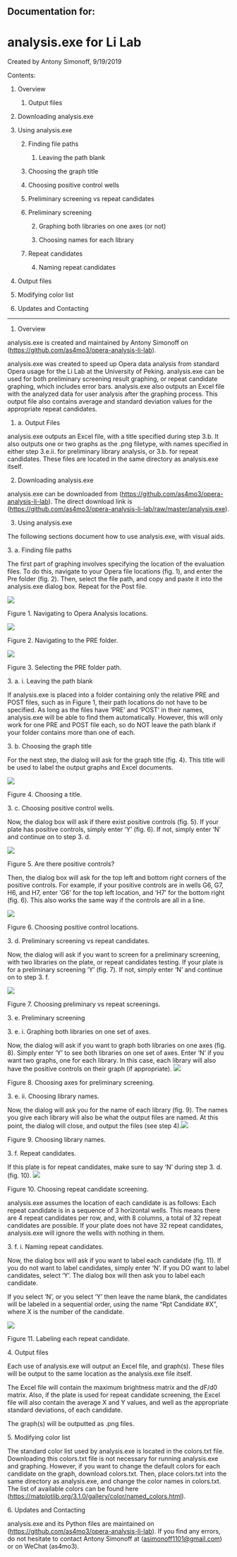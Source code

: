 ## Documentation for:

# analysis.exe for Li Lab

Created by Antony Simonoff, 9/19/2019

Contents:

1.  Overview
    
    1.  Output files

2.  Downloading analysis.exe

3.  Using analysis.exe
    
    2.  Finding file paths
        
        1.  Leaving the path blank
    
    3.  Choosing the graph title
    
    4.  Choosing positive control wells
    
    5.  Preliminary screening vs repeat candidates
    
    6.  Preliminary screening
        
        2.  Graphing both libraries on one axes (or not)
        
        3.  Choosing names for each library
    
    7.  Repeat candidates
        
        4.  Naming repeat candidates

4.  Output files

5.  Modifying color list

6.  Updates and Contacting 

<!-- end list -->

---

1.  Overview


analysis.exe is created and maintained by Antony Simonoff on
(<https://github.com/as4mo3/opera-analysis-li-lab>).


analysis.exe was created to speed up Opera data analysis from standard
Opera usage for the Li Lab at the University of Peking. analysis.exe can
be used for both preliminary screening result graphing, or repeat
candidate graphing, which includes error bars. analysis.exe also outputs
an Excel file with the analyzed data for user analysis after the
graphing process. This output file also contains average and standard
deviation values for the appropriate repeat candidates.


1.  a. Output Files


analysis.exe outputs an Excel file, with a title specified during step
3.b. It also outputs one or two graphs as the .png filetype, with names
specified in either step 3.e.ii. for preliminary library analysis, or
3.b. for repeat candidates. These files are located in the same
directory as analysis.exe itself.


2.  Downloading analysis.exe


analysis.exe can be downloaded from
(<https://github.com/as4mo3/opera-analysis-li-lab>). The direct download
link is
(<https://github.com/as4mo3/opera-analysis-li-lab/raw/master/analysis.exe>).


3.  Using analysis.exe


The following sections document how to use analysis.exe, with visual aids.

3\. a. Finding file paths


The first part of graphing involves specifying the location of the
evaluation files. To do this, navigate to your Opera file locations
(fig. 1), and enter the Pre folder (fig. 2). Then, select the file path,
and copy and paste it into the analysis.exe dialog box. Repeat for the
Post file.


![](./media/image1.png)

Figure 1. Navigating to Opera Analysis locations.

![](./media/image2.png)

Figure 2. Navigating to the PRE folder.

![](./media/image3.png)

Figure 3. Selecting the PRE folder path.

3\. a. i. Leaving the path blank


If analysis.exe is placed into a folder containing only the relative PRE
and POST files, such as in Figure 1, their path locations do not have to
be specified. As long as the files have ‘PRE’ and ‘POST’ in their names,
analysis.exe will be able to find them automatically. However, this will
only work for one PRE and POST file each, so do NOT leave the path blank
if your folder contains more than one of each.


3\. b. Choosing the graph title


For the next step, the dialog will ask for the graph title (fig. 4).
This title will be used to label the output graphs and Excel documents.

![](./media/image4.png)

Figure 4. Choosing a title.


3\. c. Choosing positive control wells.


Now, the dialog box will ask if there exist positive controls (fig. 5).
If your plate has positive controls, simply enter ‘Y’ (fig. 6). If not,
simply enter ‘N’ and continue on to step 3. d.

![](./media/image5.png)

Figure 5. Are there positive controls?


Then, the dialog box will ask for the top left and bottom right corners
of the positive controls. For example, if your positive controls are in
wells G6, G7, H6, and H7, enter ‘G6’ for the top left location, and ‘H7’
for the bottom right (fig. 6). This also works the same way if the
controls are all in a line.


![](./media/image6.png)

Figure 6. Choosing positive control locations.

3\. d. Preliminary screening vs repeat candidates.


Now, the dialog will ask if you want to screen for a preliminary
screening, with two libraries on the plate, or repeat candidates
testing. If your plate is for a preliminary screening ‘Y’ (fig. 7). If
not, simply enter ‘N’ and continue on to step 3. f.

![](./media/image7.png)

Figure 7. Choosing preliminary vs repeat screenings.

3\. e. Preliminary screening

3\. e. i. Graphing both libraries on one set of axes.


Now, the dialog will ask if you want to graph both libraries on one axes
(fig. 8). Simply enter ‘Y’ to see both libraries on one set of axes.
Enter ‘N’ if you want two graphs, one for each library. In this case,
each library will also have the positive controls on their graph (if
appropriate). ![](./media/image8.png)

Figure 8. Choosing axes for preliminary screening.

3\. e. ii. Choosing library names.


Now, the dialog will ask you for the name of each library (fig. 9). The
names you give each library will also be what the output files are
named. At this point, the dialog will close, and output the files (see
step 4).![](./media/image9.png)

Figure 9. Choosing library names.

3\. f. Repeat candidates.

If this plate is for repeat candidates, make sure to say ‘N’ during step
3. d. (fig. 10). ![](./media/image10.png)

Figure 10. Choosing repeat candidate screening.


analysis.exe assumes the location of each candidate is as follows: Each
repeat candidate is in a sequence of 3 horizontal wells. This means
there are 4 repeat candidates per row, and, with 8 columns, a total of
32 repeat candidates are possible. If your plate does not have 32 repeat
candidates, analysis.exe will ignore the wells with nothing in them.

3\. f. i. Naming repeat candidates.


Now, the dialog box will ask if you want to label each candidate (fig.
11). If you do not want to label candidates, simply enter ‘N’. If you DO
want to label candidates, select ‘Y’. The dialog box will then ask you
to label each candidate.


If you select ‘N’, or you select ‘Y’ then leave the name blank, the
candidates will be labeled in a sequential order, using the name “Rpt
Candidate \#X”, where X is the number of the candidate.

![](./media/image11.png)

Figure 11. Labeling each repeat candidate.

4\. Output files


Each use of analysis.exe will output an Excel file, and graph(s). These
files will be output to the same location as the analysis.exe file
itself.


The Excel file will contain the maximum brightness matrix and the dF/d0
matrix. Also, if the plate is used for repeat candidate screening, the
Excel file will also contain the average X and Y values, and well as the
appropriate standard deviations, of each candidate.


The graph(s) will be outputted as .png files.

5\. Modifying color list


The standard color list used by analysis.exe is located in the
colors.txt file. Downloading this colors.txt file is not necessary for
running analysis.exe and graphing. However, if you want to change the
default colors for each candidate on the graph, download colors.txt.
Then, place colors.txt into the same directory as analysis.exe, and
change the color names in colors.txt. The list of available colors can
be found here
(<https://matplotlib.org/3.1.0/gallery/color/named_colors.html>).


6\. Updates and Contacting


analysis.exe and its Python files are maintained on
(<https://github.com/as4mo3/opera-analysis-li-lab>). If you find any
errors, do not hesitate to contact Antony Simonoff at
(<asimonoff1101@gmail.com>) or on WeChat (as4mo3).
